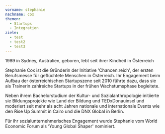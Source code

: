 ```yaml
---
vorname: stephanie
nachname: cox
themen:
  - Startups
  - Integration
ziele:
  - test
  - test2
  - test3
---
```


1989 in Sydney, Australien, geboren, lebt seit ihrer Kindheit in Österreich

Stephanie Cox ist die Gründerin der Initiative 'Chancen:reich', der ersten Berufsmesse für geflüchtete Menschen in Österreich.
Ihr Engagement beim Aufbau der österreichischen Startupszene seit 2010 führte dazu, dass sie als Trainerin zahlreiche Startups in der frühen Wachstumsphase begleitete.

Neben ihrem Bachelorstudium der Kultur- und Sozialanthropologie initiierte sie Bildungsprojekte wie Land der Bildung und TEDxDonauinsel und moderiert seit mehr als acht Jahren nationale und internationale Events wie den Rise Up Summit in Cairo und die DNX Global in Berlin.

Für ihr sozialunternehmerisches Engagement wurde Stephanie vom World Economic Forum als ‘Young Global Shaper' nominiert.